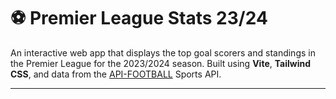 # ⚽ Premier League Stats 23/24

An interactive web app that displays the top goal scorers and standings in the Premier League for the 2023/2024 season. Built using **Vite**, **Tailwind CSS**, and data from the [API-FOOTBALL](https://api-sports.io/) Sports API.

---
